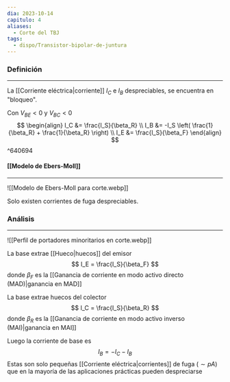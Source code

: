 ```yaml
---
dia: 2023-10-14
capitulo: 4
aliases:
  - Corte del TBJ
tags:
  - dispo/Transistor-bipolar-de-juntura
---
```

### Definición
---
La [[Corriente eléctrica|corriente]] $I_C$ e $I_B$ despreciables, se encuentra en "bloqueo". 

Con $V_{BE} < 0$ y $V_{BC} < 0$ $$  \begin{align} 
	I_C &= \frac{I_S}{\beta_R} \\
	I_B &= -I_S \left( \frac{1}{\beta_R} + \frac{1}{\beta_R} \right) \\
	I_E &= \frac{I_S}{\beta_F}
\end{align}  $$ ^640694

#### [[Modelo de Ebers-Moll]]
---
![[Modelo de Ebers-Moll para corte.webp]]

Solo existen corrientes de fuga despreciables.

### Análisis
---
![[Perfil de portadores minoritarios en corte.webp]]

La base extrae [[Hueco|huecos]] del emisor $$ I_E = \frac{I_S}{\beta_F} $$ donde $\beta_F$ es la [[Ganancia de corriente en modo activo directo (MAD)|ganancia en MAD]] 

La base extrae huecos del colector $$ I_C = \frac{I_S}{\beta_R} $$ donde $\beta_R$ es la [[Ganancia de corriente en modo activo inverso (MAI)|ganancia en MAI]]

Luego la corriente de base es $$ I_B = -I_C - I_B $$
Estas son solo pequeñas [[Corriente eléctrica|corrientes]] de fuga ($\sim pA$) que en la mayoría de las aplicaciones prácticas pueden despreciarse